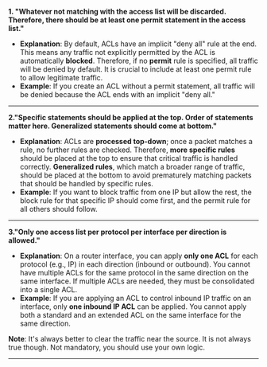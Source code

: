 **1. "Whatever not matching with the access list will be discarded. Therefore, there should be at least one permit statement in the access list."**

- **Explanation**: By default, ACLs have an implicit "deny all" rule at the end. This means any traffic not explicitly permitted by the ACL is automatically **blocked**. Therefore, if no **permit** rule is specified, all traffic will be denied by default. It is crucial to include at least one permit rule to allow legitimate traffic.
- **Example**: If you create an ACL without a permit statement, all traffic will be denied because the ACL ends with an implicit "deny all."

---

**2."Specific statements should be applied at the top. Order of statements matter here. Generalized statements should come at bottom."**

- **Explanation**: ACLs are **processed top-down**; once a packet matches a rule, no further rules are checked. Therefore, **more specific rules** should be placed at the top to ensure that critical traffic is handled correctly. **Generalized rules**, which match a broader range of traffic, should be placed at the bottom to avoid prematurely matching packets that should be handled by specific rules.
- **Example**: If you want to block traffic from one IP but allow the rest, the block rule for that specific IP should come first, and the permit rule for all others should follow.

---

**3."Only one access list per protocol per interface per direction is allowed."**

- **Explanation**: On a router interface, you can apply **only one ACL** for each protocol (e.g., IP) in each direction (inbound or outbound). You cannot have multiple ACLs for the same protocol in the same direction on the same interface. If multiple ACLs are needed, they must be consolidated into a single ACL.
- **Example**: If you are applying an ACL to control inbound IP traffic on an interface, only **one inbound IP ACL** can be applied. You cannot apply both a standard and an extended ACL on the same interface for the same direction.

**Note**: It's always better to clear the traffic near the source. It is not always true though. Not mandatory, you should use your own logic.

---